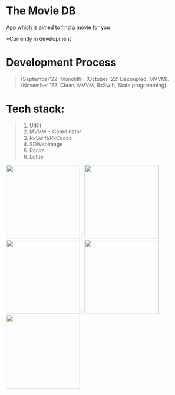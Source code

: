 # The Movie DB
App which is aimed to find a movie for you

*Currently in development


# Development Process
> (September'22: Monolith). 
> (October  '22: Decoupled, MVVM). 
> (November '22: Clean, MVVM, RxSwift, State programming). 


# Tech stack:
>1. UIKit
>2. MVVM + Coordinator
>3. RxSwift/RxCocoa
>4. SDWebImage
>5. Realm 
>6. Lottie



<img src="https://github.com/lemin07/The-Movie-DB/blob/main/screen/gif4.gif" width="200px" /> | <img src="https://github.com/lemin07/The-Movie-DB/blob/main/screen/gif.gif" width="200px" />
<img src="https://github.com/lemin07/The-Movie-DB/blob/main/screen/gif3.gif" width="200px" /> | <img src="https://github.com/lemin07/The-Movie-DB/blob/main/screen/gif1.gif" width="200px" />
<img src="https://github.com/lemin07/The-Movie-DB/blob/main/screen/gif2.gif" width="200px" />
